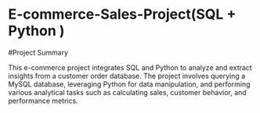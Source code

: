 # E-commerce-Sales-Project(SQL + Python )

#Project Summary

This e-commerce project integrates SQL and Python to analyze and extract insights from a customer order database. The project involves querying a MySQL database, leveraging Python for data manipulation, and performing various analytical tasks such as calculating sales, customer behavior, and performance metrics.
